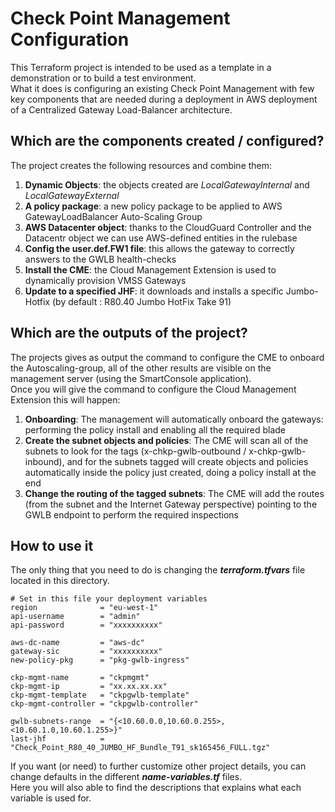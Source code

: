 # Check Point Management Configuration
This Terraform project is intended to be used as a template in a demonstration or to build a test environment.  
What it does is configuring an existing Check Point Management with few key components that are needed during a deployment in AWS deployment of a Centralized Gateway Load-Balancer architecture.    
 
## Which are the components created / configured?
The project creates the following resources and combine them:
1. **Dynamic Objects**: the objects created are *LocalGatewayInternal* and *LocalGatewayExternal*
2. **A policy package**: a new policy package to be applied to AWS GatewayLoadBalancer Auto-Scaling Group
3. **AWS Datacenter object**: thanks to the CloudGuard Controller and the Datacentr object we can use AWS-defined entities in the rulebase
4. **Config the user.def.FW1 file**: this allows the gateway to correctly answers to the GWLB health-checks 
5. **Install the CME**: the Cloud Management Extension is used to dynamically provision VMSS Gateways
6. **Update to a specified JHF**: it downloads and installs a specific Jumbo-Hotfix (by default : R80.40 Jumbo HotFix Take 91)   

## Which are the outputs of the project?
The projects gives as output the command to configure the CME to onboard the Autoscaling-group, all of the other results are visible on the management server (using the SmartConsole application).   
Once you will give the command to configure the Cloud Management Extension this will happen:
1. **Onboarding**: The management will automatically onboard the gateways: performing the policy install and enabling all the required blade
2. **Create the subnet objects and policies**: The CME will scan all of the subnets to look for the tags (x-chkp-gwlb-outbound / x-chkp-gwlb-inbound), and for the subnets tagged will create objects and policies automatically inside the policy just created, doing a policy install at the end
3. **Change the routing of the tagged subnets**: The CME will add the routes (from the subnet and the Internet Gateway perspective) pointing to the GWLB endpoint to perform the required inspections

## How to use it
The only thing that you need to do is changing the __*terraform.tfvars*__ file located in this directory.

```hcl
# Set in this file your deployment variables
region              = "eu-west-1"
api-username        = "admin"
api-password        = "xxxxxxxxxx"

aws-dc-name         = "aws-dc"
gateway-sic         = "xxxxxxxxxx"
new-policy-pkg      = "pkg-gwlb-ingress"

ckp-mgmt-name       = "ckpmgmt"
ckp-mgmt-ip         = "xx.xx.xx.xx"
ckp-mgmt-template   = "ckpgwlb-template"
ckp-mgmt-controller = "ckpgwlb-controller"

gwlb-subnets-range  = "{<10.60.0.0,10.60.0.255>, <10.60.1.0,10.60.1.255>}"
last-jhf            = "Check_Point_R80_40_JUMBO_HF_Bundle_T91_sk165456_FULL.tgz"
```
If you want (or need) to further customize other project details, you can change defaults in the different __*name-variables.tf*__ files.   
Here you will also able to find the descriptions that explains what each variable is used for.
